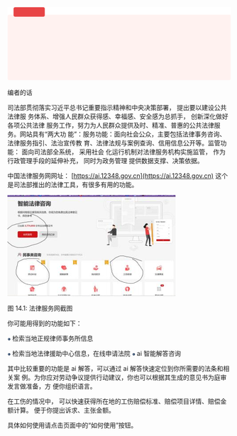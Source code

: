 ![](</@img/img_ 1146.png>)

编者的话

司法部贯彻落实习近平总书记重要指示精神和中央决策部署， 提出要以建设公共法律服 务体系、增强人民群众获得感、幸福感、安全感为总抓手， 创新深化做好各项公共法律 服务工作，努力为人民群众提供及时、精准、普惠的公共法律服务。网站具有“两大功 能”：服务功能：面向社会公众，主要包括法律事务咨询、法律服务指引、法治宣传教 育、法律法规与案例查询、信用信息公开等。监管功能： 面向司法部全系统， 采用社会 化运行机制对法律服务机构实施监管， 作为行政管理手段的延伸补充， 同时为政务管理 提供数据支撑、决策依据。

中国法律服务网网址： [https://ai.12348.gov.cn](https://ai.12348.gov.cn) 这个是司法部推出的法律工具，有很多有用的功能。

![](</@img/img_ 76.jpeg>)

图 14.1: 法律服务网截图

你可能用得到的功能如下：

![](</@img/img_ 1147.png>) 检索当地正规律师事务所信息

![](</@img/img_ 1148.png>) 检索当地法律援助中心信息，在线申请法院 ![](</@img/img_ 1149.png>) ai 智能解答咨询

其中比较重要的功能是 ai 解答，可以通过 ai 解答快速定位到你所需要的法条和相关案 例。为你应对劳动争议提供行动建议，你也可以根据其生成的意见书为庭审发言做准备，方 便你组织语言。

在工伤的情况中， 可以快速获得所在地的工伤赔偿标准、赔偿项目详情、赔偿金额计算。 便于你提出诉求、主张金额。

具体如何使用请点击页面中的“如何使用”按钮。